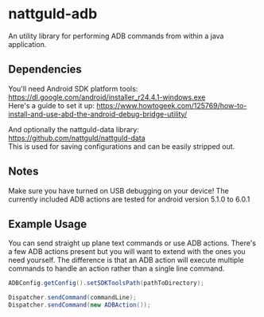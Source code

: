 # nattguld-adb
An utility library for performing ADB commands from within a java application.

## Dependencies
You'll need Android SDK platform tools: https://dl.google.com/android/installer_r24.4.1-windows.exe  
Here's a guide to set it up: https://www.howtogeek.com/125769/how-to-install-and-use-abd-the-android-debug-bridge-utility/  

And optionally the nattguld-data library: https://github.com/nattguld/nattguld-data  
This is used for saving configurations and can be easily stripped out.

## Notes
Make sure you have turned on USB debugging on your device!
The currently included ADB actions are tested for android version 5.1.0 to 6.0.1

## Example Usage
You can send straight up plane text commands or use ADB actions. There's a few ADB actions present but you will want to extend with the ones you need yourself. The difference is that an ADB action will execute multiple commands to handle an action rather than a single line command.
```java
ADBConfig.getConfig().setSDKToolsPath(pathToDirectory);

Dispatcher.sendCommand(commandLine);
Dispatcher.sendCommand(new ADBAction());
```
